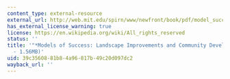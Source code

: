 ```yaml
---
content_type: external-resource
external_url: http://web.mit.edu/spirn/www/newfront/book/pdf/model_success.pdf
has_external_license_warning: true
license: https://en.wikipedia.org/wiki/All_rights_reserved
status: ''
title: '"*Models of Success: Landscape Improvements and Community Development*." (PDF
  - 1.56MB)'
uid: 39c35608-81b8-4a96-817b-49c20d097dc2
wayback_url: ''
---
```


